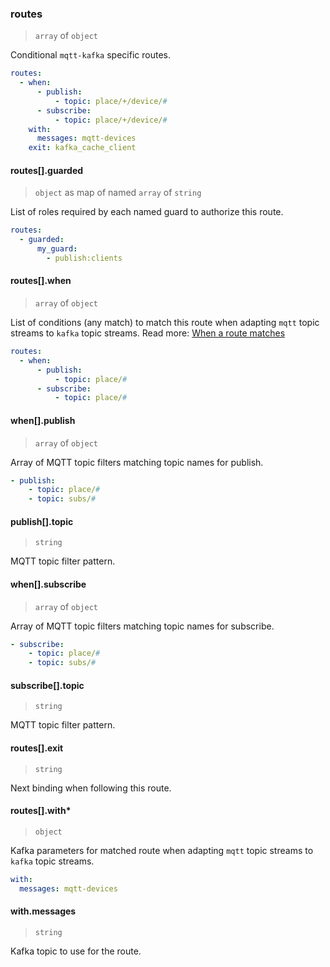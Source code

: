 ### routes

> `array` of `object`

Conditional `mqtt-kafka` specific routes.

```yaml
routes:
  - when:
      - publish:
          - topic: place/+/device/#
      - subscribe:
          - topic: place/+/device/#
    with:
      messages: mqtt-devices
    exit: kafka_cache_client
```

#### routes[].guarded

> `object` as map of named `array` of `string`

List of roles required by each named guard to authorize this route.

```yaml
routes:
  - guarded:
      my_guard:
        - publish:clients
```

#### routes[].when

> `array` of `object`

List of conditions (any match) to match this route when adapting `mqtt` topic streams to `kafka` topic streams.
Read more: [When a route matches](../../../../../concepts/bindings.md#when-a-route-matches)

```yaml
routes:
  - when:
      - publish:
          - topic: place/#
      - subscribe:
          - topic: place/#
```

#### when[].publish

> `array` of `object`

Array of MQTT topic filters matching topic names for publish.

```yaml
- publish:
    - topic: place/#
    - topic: subs/#
```

#### publish[].topic

> `string`

MQTT topic filter pattern.

#### when[].subscribe

> `array` of `object`

Array of MQTT topic filters matching topic names for subscribe.

```yaml
- subscribe:
    - topic: place/#
    - topic: subs/#
```

#### subscribe[].topic

> `string`

MQTT topic filter pattern.

#### routes[].exit

> `string`

Next binding when following this route.

#### routes[].with\*

> `object`

Kafka parameters for matched route when adapting `mqtt` topic streams to `kafka` topic streams.

```yaml
with:
  messages: mqtt-devices
```

#### with.messages

> `string`

Kafka topic to use for the route.
